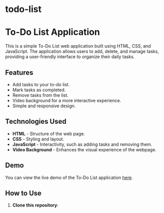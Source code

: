 # todo-list
# To-Do List Application

This is a simple To-Do List web application built using HTML, CSS, and JavaScript. The application allows users to add, delete, and manage tasks, providing a user-friendly interface to organize their daily tasks.

## Features

- Add tasks to your to-do list.
- Mark tasks as completed.
- Remove tasks from the list.
- Video background for a more interactive experience.
- Simple and responsive design.

## Technologies Used

- **HTML** - Structure of the web page.
- **CSS** - Styling and layout.
- **JavaScript** - Interactivity, such as adding tasks and removing them.
- **Video Background** - Enhances the visual experience of the webpage.

## Demo

You can view the live demo of the To-Do List application [here](https://ganesh-alt1807.github.io/todo-list/).

## How to Use

1. **Clone this repository**:
   ```bash
   
